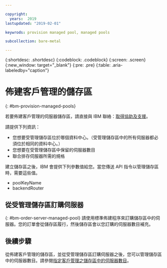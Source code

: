 ```yaml
---

copyright:
  years:  2019
lastupdated: "2019-02-01"

keywrods: provision managed pool, managed pools

subcollection: bare-metal

---
```


{:shortdesc: .shortdesc}
{:codeblock: .codeblock}
{:screen: .screen}
{:new_window: target="_blank"}
{:pre: .pre}
{:table: .aria-labeledby="caption"}

# 佈建客戶管理的儲存區
{: #bm-provision-managed-pools}

若要佈建客戶管理的伺服器儲存區，請直接與 IBM 聯絡：[取得協助及支援](/docs/bare-metal?topic=bare-metal-gettinghelp)。

請提供下列資訊：
* 您想要受管理儲存區位於哪個資料中心。（受管理儲存區中的所有伺服器都必須位於相同的資料中心。）
* 您想要在受管理儲存區中保留的伺服器數目
* 聯合排存伺服器所需的規格

建立儲存區之後，IBM 會提供下列參數值給您。當您傳送 API 指令以管理儲存區時，需要這些值。
* poolKeyName
* backendRouter

## 從受管理儲存區訂購伺服器
{: #bm-order-server-managed-pool}
請使用標準佈建程序來訂購儲存區中的伺服器。您的訂單會從儲存區履行，然後儲存區會以您訂購的伺服器數目補充。

## 後續步驟

從佈建客戶管理的儲存區，並從受管理儲存區訂購伺服器之後，您可以管理儲存區中的伺服器數目。請參閱[指定客戶管理之儲存區中的伺服器數目](/docs/bare-metal?topic=bare-metal-set-amount-servers-pool#set-amount-servers-pool)。
